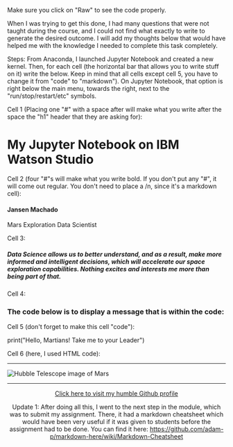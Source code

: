 Make sure you click on "Raw" to see the code properly.

When I was trying to get this done, I had many questions that were not taught during the course, and I could not find what exactly to write to generate the desired outcome. I will add my thoughts below that would have helped me with the knowledge I needed to complete this task completely.

Steps: 
From Anaconda, I launched Jupyter Notebook and created a new kernel. 
Then, for each cell (the horizontal bar that allows you to write stuff on it) write the below. Keep in mind that all cells except cell 5, you have to change it from "code" to "markdown"). On Jupyter Notebook, that option is right below the main menu, towards the right, next to the "run/stop/restart/etc"  symbols.

Cell 1 (Placing one "#" with a space after will make what you write after the space the "h1" header that they are asking for):

# My Jupyter Notebook on IBM Watson Studio 

Cell 2 (four "#"s will make what you write bold. If you don't put any "#", it will come out regular. You don't need to place a /n, since it's a markdown cell):

#### Jansen Machado
Mars Exploration Data Scientist

Cell 3:

##### Data Science allows us to better understand, and as a result, make more informed and intelligent decisions, which will accelerate our space exploration capabilities. Nothing excites and interests me more than being part of that.

Cell 4:

### The code below is to display a message that is within the code:

Cell 5 (don't forget to make this cell "code"):

print("Hello, Martians! Take me to your Leader")

Cell 6 (here, I used HTML code):

<hr>
<img src="https://stsci-opo.org/STScI-01EVT0YSW959M9W949RQ38DEPN.png" alt = "Hubble Telescope image of Mars">
<hr>
<center><a href="https://github.com/iamNeverwell">Click here to visit my humble Github profile</a>

  
 Update 1: After doing all this, I went to the next step in the module, which was to submit my assignment. There, it had a markdown cheatsheet which would have been very useful if it was given to students before the assignment had to be done. You can find it here: https://github.com/adam-p/markdown-here/wiki/Markdown-Cheatsheet

